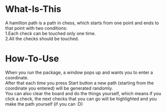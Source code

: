 # What-Is-This
A hamilton path is a path in chess, which starts from one point and ends to that point with two conditions:<br>
1.Each check can be touched only one time.<br>
2.All the checks should be touched.<br>

# How-To-Use
When you run the package, a window pops up and wants you to enter a coordinate.<br>
After that each time you press Start button a new path (starting from the coordinate you entered) will be generated randomly.<br>
You can also clear the board and do the things yourself, which means if you click a check, the next checks that you can go will be highlighted and you make the path yourself (if you can :D)